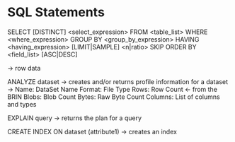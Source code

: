 # SQL Statements

SELECT [DISTINCT] <select_expression>
FROM <table_list>
WHERE <where_expression>
GROUP BY <group_by_expression>
HAVING <having_expression>
[LIMIT|SAMPLE] <n|ratio>
SKIP <n>
ORDER BY <field_list> [ASC|DESC]


-> row data

ANALYZE dataset -> creates and/or returns profile information for a dataset
->
    Name: DataSet Name
    Format: File Type
    Rows: Row Count  <- from the BRIN
    Blobs: Blob Count
    Bytes: Raw Byte Count
    Columns: List of columns and types

EXPLAIN query -> returns the plan for a query

CREATE INDEX ON dataset (attribute1) -> creates an index